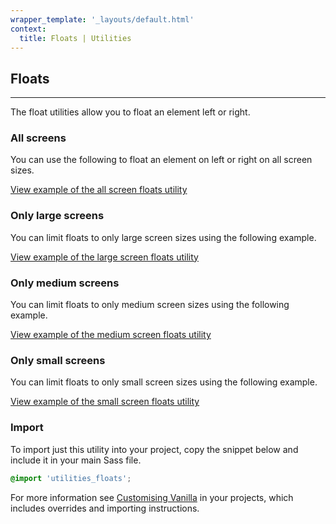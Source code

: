 ```yaml
---
wrapper_template: '_layouts/default.html'
context:
  title: Floats | Utilities
---
```


## Floats

<hr>

The float utilities allow you to float an element left or right.

### All screens

You can use the following to float an element on left or right on all screen
sizes.

<a href="/examples/utilities/floats/default/" class="js-example">
View example of the all screen floats utility
</a>

### Only large screens

You can limit floats to only large screen sizes using the following example.

<a href="/examples/utilities/floats/large-screens/" class="js-example">
View example of the large screen floats utility
</a>

### Only medium screens

You can limit floats to only medium screen sizes using the following example.

<a href="/examples/utilities/floats/medium-screens/" class="js-example">
View example of the medium screen floats utility
</a>

### Only small screens

You can limit floats to only small screen sizes using the following example.

<a href="/examples/utilities/floats/small-screens/" class="js-example">
View example of the small screen floats utility
</a>

### Import

To import just this utility into your project, copy the snippet below and include it in your main Sass file.

```scss
@import 'utilities_floats';
```

For more information see [Customising Vanilla](/customising-vanilla/) in your projects, which includes overrides and importing instructions.
